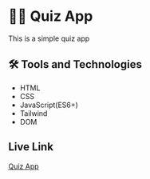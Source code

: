 # 👨‍🏫 Quiz App
This is a simple quiz app
## 🛠 Tools and Technologies
- HTML
- CSS
- JavaScript(ES6+)
- Tailwind
- DOM
## Live Link

[Quiz App](https://fail2.github.io/Quiz-App/)
